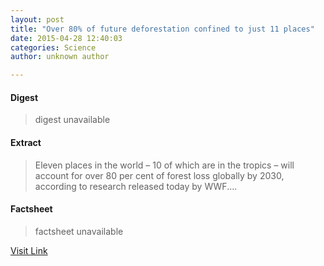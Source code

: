 ```yaml
---
layout: post
title: "Over 80% of future deforestation confined to just 11 places"
date: 2015-04-28 12:40:03
categories: Science
author: unknown author

---
```



#### Digest
>digest unavailable

#### Extract
>Eleven places in the world – 10 of which are in the tropics – will account for over 80 per cent of forest loss globally by 2030, according to research released today by WWF....

#### Factsheet
>factsheet unavailable

[Visit Link](http://phys.org/news349426248.html)



